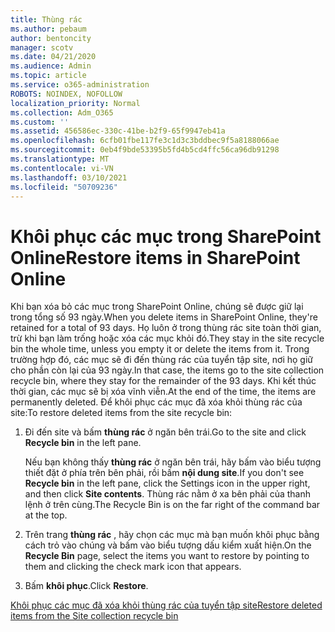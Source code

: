 ```yaml
---
title: Thùng rác
ms.author: pebaum
author: bentoncity
manager: scotv
ms.date: 04/21/2020
ms.audience: Admin
ms.topic: article
ms.service: o365-administration
ROBOTS: NOINDEX, NOFOLLOW
localization_priority: Normal
ms.collection: Adm_O365
ms.custom: ''
ms.assetid: 456586ec-330c-41be-b2f9-65f9947eb41a
ms.openlocfilehash: 6cfb01fbe117fe3c1d3c3bddbec9f5a8188066ae
ms.sourcegitcommit: 0eb4f9bde53395b5fd4b5cd4ffc56ca96db91298
ms.translationtype: MT
ms.contentlocale: vi-VN
ms.lasthandoff: 03/10/2021
ms.locfileid: "50709236"
---
```

# <a name="restore-items-in-sharepoint-online"></a><span data-ttu-id="bb0ed-102">Khôi phục các mục trong SharePoint Online</span><span class="sxs-lookup"><span data-stu-id="bb0ed-102">Restore items in SharePoint Online</span></span>

<span data-ttu-id="bb0ed-103">Khi bạn xóa bỏ các mục trong SharePoint Online, chúng sẽ được giữ lại trong tổng số 93 ngày.</span><span class="sxs-lookup"><span data-stu-id="bb0ed-103">When you delete items in SharePoint Online, they're retained for a total of 93 days.</span></span> <span data-ttu-id="bb0ed-104">Họ luôn ở trong thùng rác site toàn thời gian, trừ khi bạn làm trống hoặc xóa các mục khỏi đó.</span><span class="sxs-lookup"><span data-stu-id="bb0ed-104">They stay in the site recycle bin the whole time, unless you empty it or delete the items from it.</span></span> <span data-ttu-id="bb0ed-105">Trong trường hợp đó, các mục sẽ đi đến thùng rác của tuyển tập site, nơi họ giữ cho phần còn lại của 93 ngày.</span><span class="sxs-lookup"><span data-stu-id="bb0ed-105">In that case, the items go to the site collection recycle bin, where they stay for the remainder of the 93 days.</span></span> <span data-ttu-id="bb0ed-106">Khi kết thúc thời gian, các mục sẽ bị xóa vĩnh viễn.</span><span class="sxs-lookup"><span data-stu-id="bb0ed-106">At the end of the time, the items are permanently deleted.</span></span> <span data-ttu-id="bb0ed-107">Để khôi phục các mục đã xóa khỏi thùng rác của site:</span><span class="sxs-lookup"><span data-stu-id="bb0ed-107">To restore deleted items from the site recycle bin:</span></span>
  
1. <span data-ttu-id="bb0ed-108">Đi đến site và bấm **thùng rác** ở ngăn bên trái.</span><span class="sxs-lookup"><span data-stu-id="bb0ed-108">Go to the site and click **Recycle bin** in the left pane.</span></span> 
    
    <span data-ttu-id="bb0ed-109">Nếu bạn không thấy **thùng rác** ở ngăn bên trái, hãy bấm vào biểu tượng thiết đặt ở phía trên bên phải, rồi bấm **nội dung site**.</span><span class="sxs-lookup"><span data-stu-id="bb0ed-109">If you don't see **Recycle bin** in the left pane, click the Settings icon in the upper right, and then click **Site contents**.</span></span> <span data-ttu-id="bb0ed-110">Thùng rác nằm ở xa bên phải của thanh lệnh ở trên cùng.</span><span class="sxs-lookup"><span data-stu-id="bb0ed-110">The Recycle Bin is on the far right of the command bar at the top.</span></span>
    
2. <span data-ttu-id="bb0ed-111">Trên trang **thùng rác** , hãy chọn các mục mà bạn muốn khôi phục bằng cách trỏ vào chúng và bấm vào biểu tượng dấu kiểm xuất hiện.</span><span class="sxs-lookup"><span data-stu-id="bb0ed-111">On the **Recycle Bin** page, select the items you want to restore by pointing to them and clicking the check mark icon that appears.</span></span> 
    
3. <span data-ttu-id="bb0ed-112">Bấm **khôi phục**.</span><span class="sxs-lookup"><span data-stu-id="bb0ed-112">Click **Restore**.</span></span>
    
[<span data-ttu-id="bb0ed-113">Khôi phục các mục đã xóa khỏi thùng rác của tuyển tập site</span><span class="sxs-lookup"><span data-stu-id="bb0ed-113">Restore deleted items from the Site collection recycle bin</span></span>](https://support.microsoft.com/office/restore-items-in-the-recycle-bin-that-were-deleted-from-sharepoint-or-teams-6df466b6-55f2-4898-8d6e-c0dff851a0be)
  

